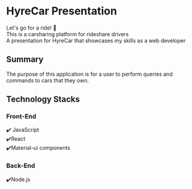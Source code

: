 # HyreCar Presentation

Let's go for a ride! :car:
<br/>This is a carsharing platform for rideshare drivers
<br/>
A presentation for HyreCar that showcases my skills as a web developer

## Summary

The purpose of this application is for a user to perform queries and commands to cars that they own.

## Technology Stacks

### Front-End

✔️ JavaScript\
✔️React\
✔️Material-ui components

### Back-End

✔️Node.js
